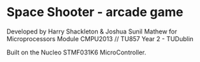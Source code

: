 # Space Shooter - arcade game
Developed by Harry Shackleton & Joshua Sunil Mathew 
for Microprocessors Module CMPU2013 // TU857 Year 2  - TUDublin

Built on the Nucleo STMF031K6 MicroController.
